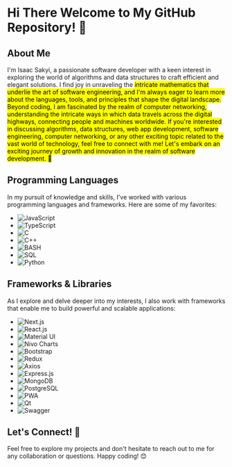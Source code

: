 # Hi There Welcome to My GitHub Repository! 🚀

## About Me

I'm Isaac Sakyi, a passionate software developer with a keen interest in exploring the world of algorithms and data structures to craft efficient and elegant solutions. I find joy in unraveling the <mark>intricate mathematics<mark> that underlie the art of software engineering, and I'm always eager to learn more about the languages, tools, and principles that shape the digital landscape.
Beyond coding, I am fascinated by the realm of computer networking, understanding the intricate ways in which data travels across the digital highways, connecting people and machines worldwide.
If you're interested in discussing algorithms, data structures, web app development, software engineering, computer networking, or any other exciting topic related to the vast world of technology, feel free to connect with me! Let's embark on an exciting journey of growth and innovation in the realm of software development. 🌟

## Programming Languages
In my pursuit of knowledge and skills, I've worked with various programming languages and frameworks. Here are some of my favorites:

- ![JavaScript](https://img.shields.io/badge/-JavaScript-F7DF1E?logo=javascript&logoColor=black&style=for-the-badge)
- ![TypeScript](https://img.shields.io/badge/-TypeScript-007ACC?logo=typescript&logoColor=white&style=for-the-badge)
- ![C](https://img.shields.io/badge/-C-A8B9CC?logo=c&logoColor=white&style=for-the-badge)
- ![C++](https://img.shields.io/badge/-C++-00599C?logo=c%2B%2B&logoColor=white&style=for-the-badge)
- ![BASH](https://img.shields.io/badge/-BASH-black?style=flat-square&logo=gnu-bash&logoColor=white)
- ![SQL](https://img.shields.io/badge/-SQL-steelblue?style=flat-square&logo=mysql&logoColor=white)
- ![Python](https://img.shields.io/badge/-Python-3776AB?logo=python&logoColor=white&style=for-the-badge)

## Frameworks & Libraries
As I explore and delve deeper into my interests, I also work with frameworks that enable me to build powerful and scalable applications:

- ![Next.js](https://img.shields.io/badge/-Next.js-000000?logo=next.js&logoColor=white&style=for-the-badge)
- ![React.js](https://img.shields.io/badge/-React.js-61DAFB?logo=react&logoColor=black&style=for-the-badge)
- ![Material UI](https://img.shields.io/badge/-Material%20UI-0081CB?logo=material-ui&logoColor=white&style=for-the-badge)
- ![Nivo Charts](https://img.shields.io/badge/-Nivo%20Charts-00CC99?logo=nivo&logoColor=white&style=for-the-badge)
- ![Bootstrap](https://img.shields.io/badge/-Bootstrap-7952B3?logo=bootstrap&logoColor=white&style=for-the-badge)
- ![Redux](https://img.shields.io/badge/-Redux-764ABC?logo=redux&logoColor=white&style=for-the-badge)
- ![Axios](https://img.shields.io/badge/-Axios-00599C?logo=axios&logoColor=white&style=for-the-badge)
- ![Express.js](https://img.shields.io/badge/-Express.js-000000?logo=express&logoColor=white&style=for-the-badge)
- ![MongoDB](https://img.shields.io/badge/-MongoDB-47A248?logo=mongodb&logoColor=white&style=for-the-badge)
- ![PostgreSQL](https://img.shields.io/badge/-PostgreSQL-4169E1?logo=postgresql&logoColor=white&style=for-the-badge)
- ![PWA](https://img.shields.io/badge/-PWA-FF6F00?logo=pwa&logoColor=white&style=for-the-badge)
- ![Qt](https://img.shields.io/badge/-Qt-41CD52?logo=qt&logoColor=white&style=for-the-badge)
- ![Swagger](https://img.shields.io/badge/-Swagger-85EA2D?logo=swagger&logoColor=black&style=for-the-badge)

## Let's Connect! 🤝

Feel free to explore my projects and don't hesitate to reach out to me for any collaboration or questions. Happy coding! 😊
